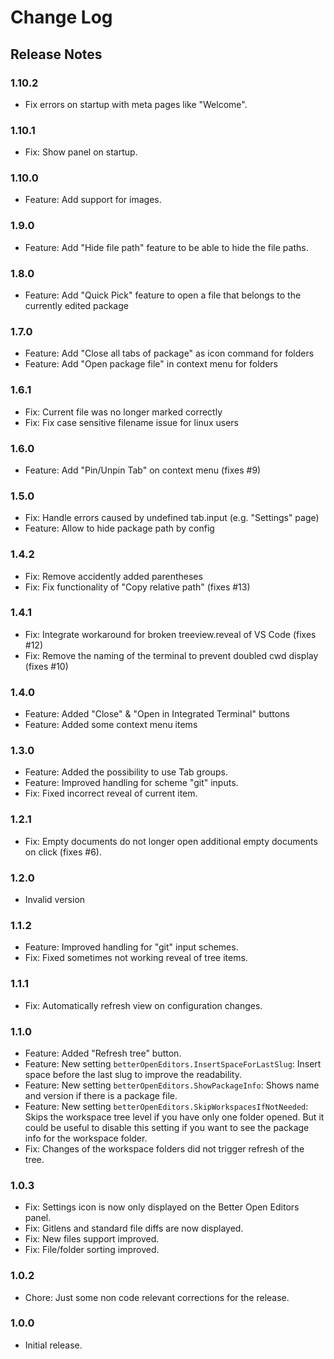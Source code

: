 # Change Log

## Release Notes

### 1.10.2

 * Fix errors on startup with meta pages like "Welcome".

### 1.10.1

 * Fix: Show panel on startup.

### 1.10.0

 * Feature: Add support for images.

### 1.9.0

 * Feature: Add "Hide file path" feature to be able to hide the file paths.

### 1.8.0

 * Feature: Add "Quick Pick" feature to open a file that belongs to the currently edited package

### 1.7.0

 * Feature: Add "Close all tabs of package" as icon command for folders
 * Feature: Add "Open package file" in context menu for folders

### 1.6.1

 * Fix: Current file was no longer marked correctly
 * Fix: Fix case sensitive filename issue for linux users

### 1.6.0

 * Feature: Add "Pin/Unpin Tab" on context menu (fixes #9)

### 1.5.0

 * Fix: Handle errors caused by undefined tab.input (e.g. "Settings" page)
 * Feature: Allow to hide package path by config

### 1.4.2

 * Fix: Remove accidently added parentheses
 * Fix: Fix functionality of "Copy relative path" (fixes #13)

### 1.4.1

 * Fix: Integrate workaround for broken treeview.reveal of VS Code (fixes #12)
 * Fix: Remove the naming of the terminal to prevent doubled cwd display (fixes #10)

### 1.4.0

 * Feature: Added "Close" & "Open in Integrated Terminal" buttons
 * Feature: Added some context menu items

### 1.3.0

 * Feature: Added the possibility to use Tab groups.
 * Feature: Improved handling for scheme "git" inputs.
 * Fix: Fixed incorrect reveal of current item.

### 1.2.1

 * Fix: Empty documents do not longer open additional empty documents on click (fixes #6).

### 1.2.0

 * Invalid version

### 1.1.2

 * Feature: Improved handling for "git" input schemes.
 * Fix: Fixed sometimes not working reveal of tree items.

### 1.1.1

 * Fix: Automatically refresh view on configuration changes.
 
### 1.1.0

 * Feature: Added "Refresh tree" button.
 * Feature: New setting `betterOpenEditors.InsertSpaceForLastSlug`: Insert space before the last slug to improve the readability.
 * Feature: New setting `betterOpenEditors.ShowPackageInfo`: Shows name and version if there is a package file.
 * Feature: New setting `betterOpenEditors.SkipWorkspacesIfNotNeeded`: Skips the workspace tree level if you have only one folder opened. But it could be useful to disable this setting if you want to see the package info for the workspace folder.
 * Fix: Changes of the workspace folders did not trigger refresh of the tree.
 
 ### 1.0.3

 * Fix: Settings icon is now only displayed on the Better Open Editors panel.
 * Fix: Gitlens and standard file diffs are now displayed.
 * Fix: New files support improved.
 * Fix: File/folder sorting improved.

### 1.0.2

 * Chore: Just some non code relevant corrections for the release.


### 1.0.0

 * Initial release.


